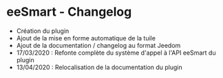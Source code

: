 eeSmart - Changelog
===

- Création du plugin
- Ajout de la mise en forme automatique de la tuile
- Ajout de la documentation / changelog au format Jeedom
- 17/03/2020 : Refonte complète du système d'appel à l'API eeSmart du plugin
- 13/04/2020 : Relocalisation de la documentation du plugin
